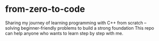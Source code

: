 # from-zero-to-code
Sharing my journey of learning programming with C++ from scratch – solving beginner-friendly problems to build a strong foundation This repo can help anyone who wants to learn step by step with me.
